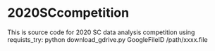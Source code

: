 # 2020SCcompetition
 This is source code for 2020 SC data analysis competition
using requists_try: python download_gdrive.py GoogleFileID /path/xxxx.file
